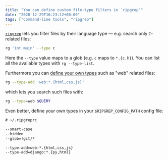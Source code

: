 ```yaml
---
title: "You can define custom file-type filters in `ripgrep`"
date: "2020-12-29T16:23:12+00:00"
tags: ["Command-line tools", "ripgrep"]
---
```


[`ripgrep`](https://github.com/BurntSushi/ripgrep) lets you filter files
by their language type — e.g. search only `C`-related files:

```bash
rg 'int main' --type c
```

Here the `--type` value maps to a glob (e.g. `c` maps to `*.{c.h}`). You can
list all the available types with `rg --type-list`.

Furthermore you can [define your own types](https://github.com/BurntSushi/ripgrep/blob/master/GUIDE.md#manual-filtering-file-types) such as "web" related files:

```bash
rg --type-add 'web:*.{html,css,js}'
```

which lets you search such files with:

```bash
rg --type=web $QUERY
```

Even better, define your own types in your `$RIPGREP_CONFIG_PATH` config file:

```txt
# ~/.ripgreprc

--smart-case
--hidden
--glob=!git/*

--type-add=web:*.{html,css,js}
--type-add=django:*.{py,html}
```
